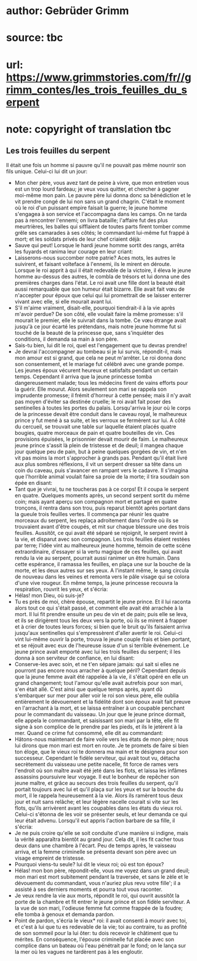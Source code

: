 # author: Gebrüder Grimm
# source: tbc
# url: https://www.grimmstories.com/fr//grimm_contes/les_trois_feuilles_du_serpent
# note: copyright of translation tbc

## Les trois feuilles du serpent 

Il était une fois un homme si pauvre qu'il ne pouvait pas même nourrir
son fils unique. Celui-ci lui dit un jour:
- Mon cher père, vous avez tant de peine à vivre, que mon entretien vous
est un trop lourd fardeau; je veux vous quitter, et chercher à gagner
moi-même mon pain.
Le pauvre père lui donna donc sa bénédiction et le vit prendre congé de
lui non sans un grand chagrin.
C'était le moment où le roi d'un puissant empire faisait la guerre; le
jeune homme s'engagea à son service et l'accompagna dans les camps. On
ne tarda pas à rencontrer l'ennemi; on livra bataille; l'affaire fut
des plus meurtrières, les balles qui sifflaient de toutes parts firent
tomber comme grêle ses camarades à ses côtés; le commandant lui-même fut
frappé à mort; et les soldats privés de leur chef criaient déjà:
- Sauve qui peut!
Lorsque le hardi jeune homme sortit des rangs, arrêta les fuyards et
ranima leur courage en leur criant:
- Laisserons-nous succomber notre patrie?
Aces mots, les autres le suivirent, et faisant volteface à l'ennemi,
ils le mirent en déroute.
Lorsque le roi apprit à qui il était redevable de la victoire, il éleva
le jeune homme au-dessus des autres, le combla de trésors et lui donna
une des premières charges dans l'état.
Le roi avait une fille dont la beauté était aussi remarquable que son
humeur était bizarre. Elle avait fait vœu de n'accepter pour époux que
celui qui lui promettrait de se laisser enterrer vivant avec elle, si
elle mourait avant lui.
- S'il m'aime vraiment, disait-elle, pourquoi tiendrait-il à la vie
après m'avoir perdue?
De son côté, elle voulait faire la même promesse: s'il mourait le
premier, elle le suivrait dans la tombe. Ce vœu étrange avait jusqu'à
ce jour écarté les prétendans, mais notre jeune homme fut si touché de
la beauté de la princesse que, sans s'inquiéter des conditions, il
demanda sa main à son père.
- Sais-tu bien, lui dit le roi, quel est l'engagement que tu devras
prendre!
- Je devrai l'accompagner au tombeau si je lui survis, répondit-il,
mais mon amour est si grand, que cela ne peut m'arrêter.
Le roi donna donc son consentement, et le mariage fut célébré avec une
grande pompe.
Les jeunes époux vécurent heureux et satisfaits pendant un certain
temps. Cependant il arriva que la jeune princesse tomba dangereusement
malade; tous les médecins firent de vains efforts pour la guérir. Elle
mourut.
Alors seulement son mari se rappela son imprudente promesse; il frémit
d'horreur à cette pensée; mais il n'y avait pas moyen d'éviter sa
destinée cruelle; le roi avait fait poser des sentinelles à toutes les
portes du palais.
Lorsqu'arriva le jour où le corps de la princesse devait être conduit
dans le caveau royal, le malheureux prince y fut mené à sa suite, et les
verroux se fermèrent sur lui.
A côté du cercueil, se trouvait une table sur laquelle étaient placés
quatre bougies, quatre morceaux de pain et quatre bouteilles de vin. Ces
provisions épuisées, le prisonnier devait mourir de faim.
Le malheureux jeune prince s'assit là plein de tristesse et de deuil;
il mangea chaque jour quelque peu de pain, but à peine quelques gorgées
de vin, et n'en vit pas moins la mort s'approcher à grands pas.
Pendant qu'il était livré aux plus sombres réflexions, il vit un
serpent dresser sa tête dans un coin du caveau, puis s'avancer en
rampant vers le cadavre. Il s'imagina que l'horrible animal voulait
faire sa proie de la morte; il tira soudain son épée en disant:
- Tant que je vivrai, tu ne toucheras pas à ce corps!
Et il coupa le serpent en quatre.
Quelques moments après, un second serpent sortit du même coin; mais
ayant aperçu son compagnon mort et partagé en quatre tronçons, il rentra
dans son trou, puis reparut bientôt après portant dans la gueule trois
feuilles vertes. Il commença par réunir les quatre morceaux du serpent,
les replaça adroitement dans l'ordre où ils se trouvaient avant d'être
coupés, et mit sur chaque blessure une des trois feuilles. Aussitôt, ce
qui avait été séparé se rejoignit, le serpent revint à la vie, et
disparut avec son compagnon.
Les trois feuilles étaient restées par terre; l'idée vint au malheureux
jeune homme, témoin de cette scène extraordinaire, d'essayer si la
vertu magique de ces feuilles, qui avait rendu la vie au serpent,
pourrait aussi ranimer un être humain. Dans cette espérance, il ramassa
les feuilles, en plaça une sur la bouche de la morte, et les deux autres
sur ses yeux. A l'instant même, le sang circula de nouveau dans les
veines et remonta vers le pâle visage qui se colora d'une vive rougeur.
En même temps, la jeune princesse recouvra la respiration, rouvrit les
yeux, et s'écria:
- Hélas! mon Dieu, où suis-je?
- Tu es près de moi, chère épouse, repartit le jeune prince.
Et il lui raconta alors tout ce qui s'était passé, et comment elle
avait été arrachée à la mort. Il lui fit prendre ensuite un peu de vin
et de pain; puis elle se leva, et ils se dirigèrent tous les deux vers
la porte, où ils se mirent à frapper et à crier de toutes leurs forces;
si bien que le bruit qu'ils faisaient arriva jusqu'aux sentinelles qui
s'empressèrent d'aller avertir le roi.
Celui-ci vint lui-même ouvrir la porte, trouva le jeune couple frais et
bien portant, et se réjouit avec eux de l'heureuse issue d'un si
terrible événement.
Le jeune prince avait emporté avec lui les trois feuilles du serpent; il
les donna à son serviteur de confiance, en lui disant:
- Conserve-les avec soin, et ne t'en sépare jamais: qui sait si elles
ne pourront pas encore nous arracher à quelque péril?
Cependant depuis que la jeune femme avait été rappelée à la vie, il
s'était opéré en elle un grand changement; tout l'amour qu'elle avait
autrefois pour son mari, s'en était allé. C'est ainsi que quelque
temps après, ayant dû s'embarquer sur mer pour aller voir le roi son
vieux père, elle oublia entièrement le dévouement et la fidélité dont
son époux avait fait preuve en l'arrachant à la mort, et se laissa
entraîner à un coupable penchant pour le commandant du vaisseau.
Un jour que le jeune prince dormait, elle appela le commandant, et
saisissant son mari par la tête, elle fit signe à son complice de le
prendre par les pieds, et ils le jetèrent à la mer.
Quand ce crime fut consommé, elle dit au commandant:
- Hâtons-nous maintenant de faire voile vers les états de mon père; nous
lui dirons que mon mari est mort en route. Je te promets de faire si
bien ton éloge, que le vieux roi te donnera ma main et te désignera pour
son successeur.
Cependant le fidèle serviteur, qui avait tout vu, détacha secrètement du
vaisseau une petite nacelle, fit force de rames vers l'endroit où son
maître avait été jeté dans les flots, et laissa les infâmes assassins
poursuivre leur voyage. Il eut le bonheur de repêcher son jeune maître,
et grâce au secours des trois feuilles du serpent, qu'il portait
toujours avec lui et qu'il plaça sur les yeux et sur la bouche du mort,
il le rappela heureusement à la vie.
Alors ils ramèrent tous deux jour et nuit sans relâche; et leur légère
nacelle courait si vite sur les flots, qu'ils arrivèrent avant les
coupables dans les états du vieux roi.
Celui-ci s'étonna de les voir se présenter seuls, et leur demanda ce
qui leur était advenu. Lorsqu'il eut appris l'action barbare de sa
fille, il s'écria:
- Je ne puis croire qu'elle se soit conduite d'une manière si indigne,
mais la vérité apparaîtra bientôt au grand jour.
Cela dit, il les fit cacher tous deux dans une chambre à l'écart.
Peu de temps après, le vaisseau arriva, et la femme criminelle se
présenta devant son père avec un visage empreint de tristesse.
- Pourquoi viens-tu seule? lui dit le vieux roi; où est ton époux?
- Hélas! mon bon père, répondit-elle, vous me voyez dans un grand deuil;
mon mari est mort subitement pendant la traversée, et sans le zèle et le
dévouement du commandant, vous n'auriez plus revu votre fille'; il a
assisté à ses derniers moments et pourra tout vous raconter.
- Je veux rendre la vie aux morts, répondit le roi, qui ouvrit aussitôt
la porte de la chambre et fit entrer le jeune prince et son fidèle
serviteur.
A la vue de son mari, l'odieuse femme fut comme frappée de la foudre;
elle tomba à genoux et demanda pardon.
- Point de pardon, s'écria le vieux* roi: il avait consenti à mourir
avec toi, et c'est à lui que tu es redevable de la vie; toi au
contraire, tu as profité de son sommeil pour la lui ôter: tu dois
recevoir le châtiment que tu mérites.
En conséquence, l'épouse criminelle fut placée avec son complice dans
un bateau où l'eau pénétrait par le fond; on le lança sur la mer où les
vagues ne tardèrent pas à les engloutir.
